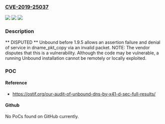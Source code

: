 ### [CVE-2019-25037](https://cve.mitre.org/cgi-bin/cvename.cgi?name=CVE-2019-25037)
![](https://img.shields.io/static/v1?label=Product&message=n%2Fa&color=blue)
![](https://img.shields.io/static/v1?label=Version&message=n%2Fa&color=blue)
![](https://img.shields.io/static/v1?label=Vulnerability&message=n%2Fa&color=brighgreen)

### Description

** DISPUTED ** Unbound before 1.9.5 allows an assertion failure and denial of service in dname_pkt_copy via an invalid packet. NOTE: The vendor disputes that this is a vulnerability. Although the code may be vulnerable, a running Unbound installation cannot be remotely or locally exploited.

### POC

#### Reference
- https://ostif.org/our-audit-of-unbound-dns-by-x41-d-sec-full-results/

#### Github
No PoCs found on GitHub currently.

